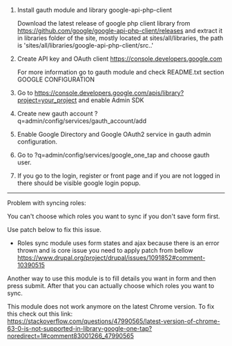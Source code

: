 1. Install gauth module and library google-api-php-client
 
    Download the latest release of google php client library from
      https://github.com/google/google-api-php-client/releases and
      extract it in libraries folder of the site, mostly located at
      sites/all/libraries, the path is 
     'sites/all/libraries/google-api-php-client/src..'
2. Create API key and OAuth client https://console.developers.google.com
    
    For more information go to gauth module and check README.txt section GOOGLE CONFIGURATION

3. Go to https://console.developers.google.com/apis/library?project=your_project and enable Admin SDK
4. Create new gauth account ?q=admin/config/services/gauth_account/add
5. Enable Google Directory and Google OAuth2 service in gauth admin configuration.
6. Go to ?q=admin/config/services/google_one_tap and choose gauth user.
7. If you go to the login, register or front page and if you are not logged in there should be visible google login popup.

----------------------------
Problem with syncing roles:

You can't choose which roles you want to sync if you don't save form first.

Use patch below to fix this issue.

- Roles sync module uses form states and ajax because there is an error thrown and is core issue you need to apply patch from bellow 
https://www.drupal.org/project/drupal/issues/1091852#comment-10390515

 Another way to use this module is to fill details you want in form and then press submit. 
After that you can actually choose which roles you want to sync.

This module does not work anymore on the latest Chrome version.
To fix this check out this link: https://stackoverflow.com/questions/47990565/latest-version-of-chrome-63-0-is-not-supported-in-library-google-one-tap?noredirect=1#comment83001266_47990565
